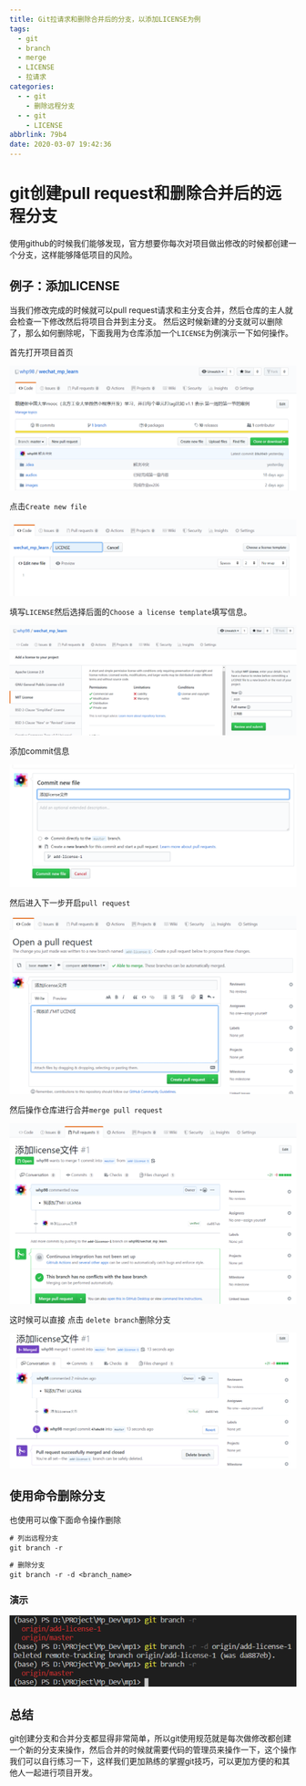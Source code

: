```yaml
---
title: Git拉请求和删除合并后的分支，以添加LICENSE为例
tags:
  - git
  - branch
  - merge
  - LICENSE
  - 拉请求
categories:
  - - git
    - 删除远程分支
  - - git
    - LICENSE
abbrlink: 79b4
date: 2020-03-07 19:42:36
---
```


# git创建pull request和删除合并后的远程分支

使用github的时候我们能够发现，官方想要你每次对项目做出修改的时候都创建一个分支，这样能够降低项目的风险。

## 例子：添加LICENSE

当我们修改完成的时候就可以pull request请求和主分支合并，然后仓库的主人就会检查一下修改然后将项目合并到主分支。 然后这时候新建的分支就可以删除了，那么如何删除呢，下面我用为仓库添加一个`LICENSE`为例演示一下如何操作。

首先打开项目首页

![Create new file](./2020-03-07-19-52-39.png)

点击`Create new file`

![Choose a license template](./2020-03-07-19-54-03.png)

填写`LICENSE`然后选择后面的`Choose a license template`填写信息。

![填写信息并确认修改](./2020-03-07-19-56-03.png)

添加commit信息

![commit创建分支](./2020-03-07-19-58-15.png)


然后进入下一步开启`pull request`

![开启pull request](./2020-03-07-20-02-14.png)

然后操作仓库进行合并`merge pull request`

![处理合并](./2020-03-07-20-03-50.png)

这时候可以直接 点击 `delete branch`删除分支

![](./2020-03-07-20-05-59.png)

## 使用命令删除分支

也使用可以像下面命令操作删除


```ps
# 列出远程分支
git branch -r

```
```ps
# 删除分支
git branch -r -d <branch_name>
```
### 演示

![](./2020-03-07-20-30-50.png)


## 总结

git创建分支和合并分支都显得非常简单，所以git使用规范就是每次做修改都创建一个新的分支来操作，然后合并的时候就需要代码的管理员来操作一下，这个操作我们可以自行练习一下，这样我们更加熟练的掌握git技巧，可以更加方便的和其他人一起进行项目开发。